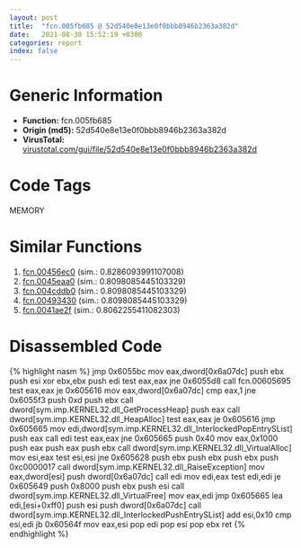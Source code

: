 ```yaml
---
layout: post
title:  "fcn.005fb685 @ 52d540e8e13e0f0bbb8946b2363a382d"
date:   2021-08-30 15:52:19 +0300
categories: report
index: false
---
```


# Generic Information
- **Function:** fcn.005fb685
- **Origin (md5):** 52d540e8e13e0f0bbb8946b2363a382d
- **VirusTotal:** [virustotal.com/gui/file/52d540e8e13e0f0bbb8946b2363a382d][virustotal_ref]

# Code Tags
<span class="tag" id="MEMORY">MEMORY</span>


# Similar Functions

1. [fcn.00456ec0][similar_1_ref] (sim.: 0.8286093991107008)
2. [fcn.0045eaa0][similar_2_ref] (sim.: 0.8098085445103329)
3. [fcn.004cddb0][similar_3_ref] (sim.: 0.8098085445103329)
4. [fcn.00493430][similar_4_ref] (sim.: 0.8098085445103329)
5. [fcn.0041ae2f][similar_5_ref] (sim.: 0.8062255411082303)


# Disassembled Code

{% highlight nasm %}
jmp 0x6055bc
mov eax,dword[0x6a07dc]
push ebx
push esi
xor ebx,ebx
push edi
test eax,eax
jne 0x6055d8
call fcn.00605695
test eax,eax
je 0x605616
mov eax,dword[0x6a07dc]
cmp eax,1
jne 0x6055f3
push 0xd
push ebx
call dword[sym.imp.KERNEL32.dll_GetProcessHeap]
push eax
call dword[sym.imp.KERNEL32.dll_HeapAlloc]
test eax,eax
je 0x605616
jmp 0x605665
mov edi,dword[sym.imp.KERNEL32.dll_InterlockedPopEntrySList]
push eax
call edi
test eax,eax
jne 0x605665
push 0x40
mov eax,0x1000
push eax
push eax
push ebx
call dword[sym.imp.KERNEL32.dll_VirtualAlloc]
mov esi,eax
test esi,esi
jne 0x605628
push ebx
push ebx
push ebx
push 0xc0000017
call dword[sym.imp.KERNEL32.dll_RaiseException]
mov eax,dword[esi]
push dword[0x6a07dc]
call edi
mov edi,eax
test edi,edi
je 0x605649
push 0x8000
push ebx
push esi
call dword[sym.imp.KERNEL32.dll_VirtualFree]
mov eax,edi
jmp 0x605665
lea edi,[esi+0xff0]
push esi
push dword[0x6a07dc]
call dword[sym.imp.KERNEL32.dll_InterlockedPushEntrySList]
add esi,0x10
cmp esi,edi
jb 0x60564f
mov eax,esi
pop edi
pop esi
pop ebx
ret
{% endhighlight %}


[similar_1_ref]: /report/fcn.00456ec0@279a61b1e76da49531f1f16fd1102a2d
[similar_2_ref]: /report/fcn.0045eaa0@289859175c221b107317af7727d26c17
[similar_3_ref]: /report/fcn.004cddb0@279a61b1e76da49531f1f16fd1102a2d
[similar_4_ref]: /report/fcn.00493430@be7fba7cc724acf4ae2900d99e0fc9c3
[similar_5_ref]: /report/fcn.0041ae2f@1123b7aa5760238fe93045e585b8234c
[virustotal_ref]: https://www.virustotal.com/gui/file/52d540e8e13e0f0bbb8946b2363a382d